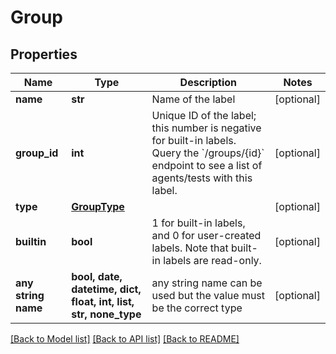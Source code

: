 # Group


## Properties
Name | Type | Description | Notes
------------ | ------------- | ------------- | -------------
**name** | **str** | Name of the label | [optional] 
**group_id** | **int** | Unique ID of the label; this number is negative for built-in labels. Query the &#x60;/groups/{id}&#x60; endpoint to see a list of agents/tests with this label. | [optional] 
**type** | [**GroupType**](GroupType.md) |  | [optional] 
**builtin** | **bool** | 1 for built-in labels, and 0 for user-created labels. Note that built-in labels are read-only. | [optional] 
**any string name** | **bool, date, datetime, dict, float, int, list, str, none_type** | any string name can be used but the value must be the correct type | [optional]

[[Back to Model list]](../README.md#documentation-for-models) [[Back to API list]](../README.md#documentation-for-api-endpoints) [[Back to README]](../README.md)


